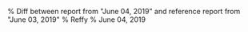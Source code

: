 % Diff between report from "June 04, 2019" and reference report from "June 03, 2019"
% Reffy
% June 04, 2019


